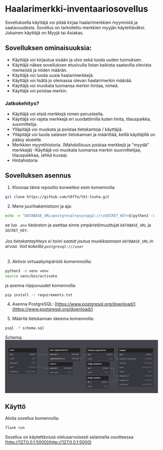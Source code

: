 
# Haalarimerkki-inventaariosovellus

Sovelluksella käyttäjä voi pitää kirjaa haalarimerkkien myynnistä ja saatavuudesta. Sovellus on tarkoitettu merkkien myyjän käytettäväksi. Jokainen käyttäjä on Myyjä tai Asiakas.

## Sovelluksen ominaisuuksia:

- Käyttäjä voi kirjautua sisään ja ulos sekä luoda uuden tunnuksen.
- Käyttäjä näkee sovelluksen etusivulla listan kaikista saatavilla olevista merkeistä ja niiden määrän.
- Käyttäjä voi luoda uusia haalarimerkkejä.
- Käyttäjä voi lisätä jo olemassa olevan haalarimerkin määrää.
- Käyttäjä voi muokata luomansa merkin hintaa, nimeä.
- Käyttäjä voi poistaa merkin.


### Jatkokehitys?
- Käyttäjä voi etsiä merkkejä nimen perusteella.
- Käyttäjä voi rajata merkkejä eri suodattimilla kuten hinta, tilauspaikka, suunnittelija.
- Ylläpitäjä voi muokata ja poistaa tietokantoja / käyttäjiä.
- Ylläpitäjä voi luoda salaisen tietokannan ja määrittää, keillä käyttäjillä on pääsy alueelle.
- Merkkien myyntihistoria. (Mahdollisuus poistaa merkkejä ja "myydä" merkkejä)
-Käyttäjä voi muokata luomansa merkin suunnittelijaa, tilauspaikkaa, (ehkä kuvaa).
- Hintahistoria


## Sovelluksen asennus

1. Kloonaa tämä repositio koneellesi esim komennolla:

```bash
git clone https://github.com/t0ffe/tkt-tsoha.git
```

2. Mene juurihakemistoon ja aja:

```bash
echo -e "DATABASE_URL=postgresql+psycopg2://\nSECRET_KEY=$(python3 -c 'import secrets; print(secrets.token_hex(16))')" > .env
```
se luo `.env` tiedoston ja asettaa sinne ympäristömuuttujat `DATABASE_URL` ja `SECRET_KEY`. 
###### Jos tietokantayhteys ei toimi saatat joutua muokkaamaan `DATABASE_URL`:in arvoa. Voit kokeilla `postgresql:///user` 

3. Aktivoi virtuaaliympäristö komennnoilla:

```bash
python3 -m venv venv
source venv/bin/activate
```

ja asenna riippuvuudet komennolla:

```bash
pip install -r requirements.txt
```
4. Asenna PostgreSQL: [https://www.postgresql.org/download/](https://www.postgresql.org/download/)

5. Määritä tietokannan skeema komennolla:

```bash
psql -f schema.sql
```
Schema:
![schema.png](schema.png "Tietokanta jonka yllä oleva schema luo")


## Käyttö

Aloita sovellus komennolla:

```bash
flask run
```

Sovellus on käytettävissä oletusarvoisesti selaimella osoitteessa [http://127.0.0.1:5000](http://127.0.0.1:5000)
